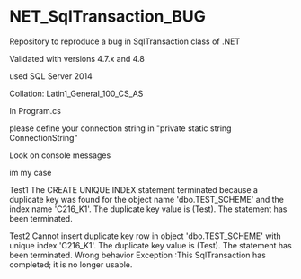 # NET_SqlTransaction_BUG

Repository to reproduce a bug in SqlTransaction class of .NET 

Validated with versions 4.7.x and 4.8

used SQL Server 2014

Collation: Latin1_General_100_CS_AS

In Program.cs

please define your connection string in "private static string ConnectionString"

Look on console messages

im my case

Test1
The CREATE UNIQUE INDEX statement terminated because a duplicate key was found for the object name 'dbo.TEST_SCHEME' and the index name 'C216_K1'. The duplicate key value is (Test).
The statement has been terminated.

Test2
Cannot insert duplicate key row in object 'dbo.TEST_SCHEME' with unique index 'C216_K1'. The duplicate key value is (Test).
The statement has been terminated.
Wrong behavior Exception :This SqlTransaction has completed; it is no longer usable.
